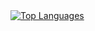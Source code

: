 <a href="https://github.com/anuraghazra/github-readme-stats">
<img src="https://github-readme-stats.vercel.app/api/top-langs/?username=enzo-berti&langs_count=8&card_width=460" alt="Top Languages" style="align-self: stretch;"/>
</a>
